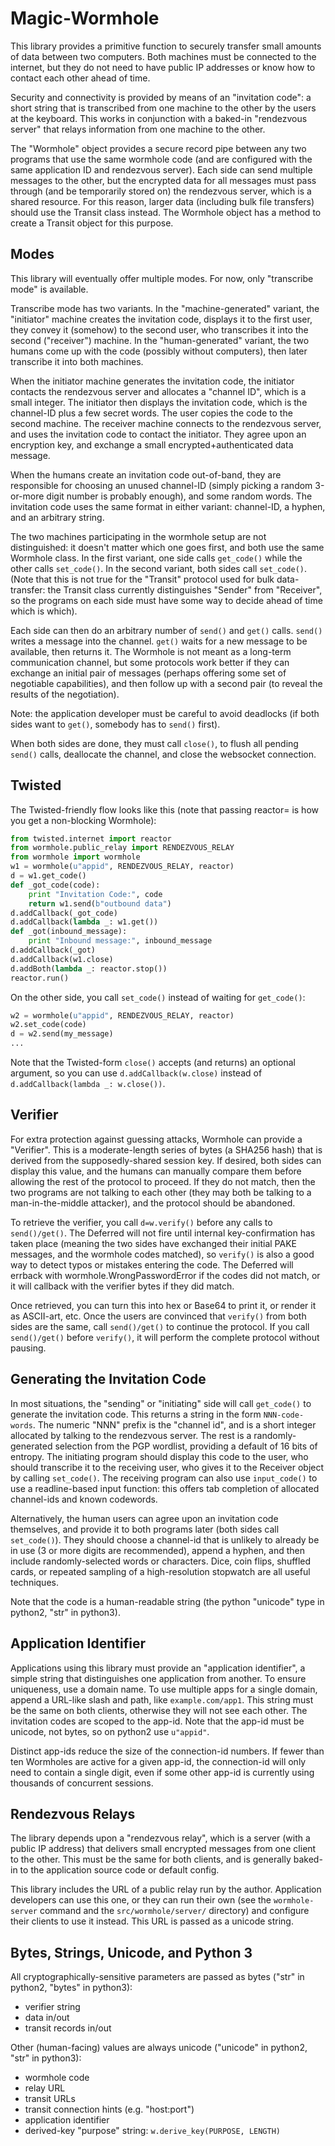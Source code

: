 # Magic-Wormhole

This library provides a primitive function to securely transfer small amounts
of data between two computers. Both machines must be connected to the
internet, but they do not need to have public IP addresses or know how to
contact each other ahead of time.

Security and connectivity is provided by means of an "invitation code": a
short string that is transcribed from one machine to the other by the users
at the keyboard. This works in conjunction with a baked-in "rendezvous
server" that relays information from one machine to the other.

The "Wormhole" object provides a secure record pipe between any two programs
that use the same wormhole code (and are configured with the same application
ID and rendezvous server). Each side can send multiple messages to the other,
but the encrypted data for all messages must pass through (and be temporarily
stored on) the rendezvous server, which is a shared resource. For this
reason, larger data (including bulk file transfers) should use the Transit
class instead. The Wormhole object has a method to create a Transit object
for this purpose.

## Modes

This library will eventually offer multiple modes. For now, only "transcribe
mode" is available.

Transcribe mode has two variants. In the "machine-generated" variant, the
"initiator" machine creates the invitation code, displays it to the first
user, they convey it (somehow) to the second user, who transcribes it into
the second ("receiver") machine. In the "human-generated" variant, the two
humans come up with the code (possibly without computers), then later
transcribe it into both machines.

When the initiator machine generates the invitation code, the initiator
contacts the rendezvous server and allocates a "channel ID", which is a small
integer. The initiator then displays the invitation code, which is the
channel-ID plus a few secret words. The user copies the code to the second
machine. The receiver machine connects to the rendezvous server, and uses the
invitation code to contact the initiator. They agree upon an encryption key,
and exchange a small encrypted+authenticated data message.

When the humans create an invitation code out-of-band, they are responsible
for choosing an unused channel-ID (simply picking a random 3-or-more digit
number is probably enough), and some random words. The invitation code uses
the same format in either variant: channel-ID, a hyphen, and an arbitrary
string.

The two machines participating in the wormhole setup are not distinguished:
it doesn't matter which one goes first, and both use the same Wormhole class.
In the first variant, one side calls `get_code()` while the other calls
`set_code()`. In the second variant, both sides call `set_code()`. (Note that
this is not true for the "Transit" protocol used for bulk data-transfer: the
Transit class currently distinguishes "Sender" from "Receiver", so the
programs on each side must have some way to decide ahead of time which is
which).

Each side can then do an arbitrary number of `send()` and `get()` calls.
`send()` writes a message into the channel. `get()` waits for a new message
to be available, then returns it. The Wormhole is not meant as a long-term
communication channel, but some protocols work better if they can exchange an
initial pair of messages (perhaps offering some set of negotiable
capabilities), and then follow up with a second pair (to reveal the results
of the negotiation).

Note: the application developer must be careful to avoid deadlocks (if both
sides want to `get()`, somebody has to `send()` first).

When both sides are done, they must call `close()`, to flush all pending
`send()` calls, deallocate the channel, and close the websocket connection.

## Twisted

The Twisted-friendly flow looks like this (note that passing reactor= is how
you get a non-blocking Wormhole):

```python
from twisted.internet import reactor
from wormhole.public_relay import RENDEZVOUS_RELAY
from wormhole import wormhole
w1 = wormhole(u"appid", RENDEZVOUS_RELAY, reactor)
d = w1.get_code()
def _got_code(code):
    print "Invitation Code:", code
    return w1.send(b"outbound data")
d.addCallback(_got_code)
d.addCallback(lambda _: w1.get())
def _got(inbound_message):
    print "Inbound message:", inbound_message
d.addCallback(_got)
d.addCallback(w1.close)
d.addBoth(lambda _: reactor.stop())
reactor.run()
```

On the other side, you call `set_code()` instead of waiting for `get_code()`:

```python
w2 = wormhole(u"appid", RENDEZVOUS_RELAY, reactor)
w2.set_code(code)
d = w2.send(my_message)
...
```

Note that the Twisted-form `close()` accepts (and returns) an optional
argument, so you can use `d.addCallback(w.close)` instead of
`d.addCallback(lambda _: w.close())`.

## Verifier

For extra protection against guessing attacks, Wormhole can provide a
"Verifier". This is a moderate-length series of bytes (a SHA256 hash) that is
derived from the supposedly-shared session key. If desired, both sides can
display this value, and the humans can manually compare them before allowing
the rest of the protocol to proceed. If they do not match, then the two
programs are not talking to each other (they may both be talking to a
man-in-the-middle attacker), and the protocol should be abandoned.

To retrieve the verifier, you call `d=w.verify()` before any calls to
`send()/get()`. The Deferred will not fire until internal key-confirmation
has taken place (meaning the two sides have exchanged their initial PAKE
messages, and the wormhole codes matched), so `verify()` is also a good way
to detect typos or mistakes entering the code. The Deferred will errback with
wormhole.WrongPasswordError if the codes did not match, or it will callback
with the verifier bytes if they did match.

Once retrieved, you can turn this into hex or Base64 to print it, or render
it as ASCII-art, etc. Once the users are convinced that `verify()` from both
sides are the same, call `send()/get()` to continue the protocol. If you call
`send()/get()` before `verify()`, it will perform the complete protocol
without pausing.

## Generating the Invitation Code

In most situations, the "sending" or "initiating" side will call `get_code()`
to generate the invitation code. This returns a string in the form
`NNN-code-words`. The numeric "NNN" prefix is the "channel id", and is a
short integer allocated by talking to the rendezvous server. The rest is a
randomly-generated selection from the PGP wordlist, providing a default of 16
bits of entropy. The initiating program should display this code to the user,
who should transcribe it to the receiving user, who gives it to the Receiver
object by calling `set_code()`. The receiving program can also use
`input_code()` to use a readline-based input function: this offers tab
completion of allocated channel-ids and known codewords.

Alternatively, the human users can agree upon an invitation code themselves,
and provide it to both programs later (both sides call `set_code()`). They
should choose a channel-id that is unlikely to already be in use (3 or more
digits are recommended), append a hyphen, and then include randomly-selected
words or characters. Dice, coin flips, shuffled cards, or repeated sampling
of a high-resolution stopwatch are all useful techniques.

Note that the code is a human-readable string (the python "unicode" type in
python2, "str" in python3).

## Application Identifier

Applications using this library must provide an "application identifier", a
simple string that distinguishes one application from another. To ensure
uniqueness, use a domain name. To use multiple apps for a single domain,
append a URL-like slash and path, like `example.com/app1`. This string must
be the same on both clients, otherwise they will not see each other. The
invitation codes are scoped to the app-id. Note that the app-id must be
unicode, not bytes, so on python2 use `u"appid"`.

Distinct app-ids reduce the size of the connection-id numbers. If fewer than
ten Wormholes are active for a given app-id, the connection-id will only need
to contain a single digit, even if some other app-id is currently using
thousands of concurrent sessions.

## Rendezvous Relays

The library depends upon a "rendezvous relay", which is a server (with a
public IP address) that delivers small encrypted messages from one client to
the other. This must be the same for both clients, and is generally baked-in
to the application source code or default config.

This library includes the URL of a public relay run by the author.
Application developers can use this one, or they can run their own (see the
`wormhole-server` command and the `src/wormhole/server/` directory) and
configure their clients to use it instead. This URL is passed as a unicode
string.

## Bytes, Strings, Unicode, and Python 3

All cryptographically-sensitive parameters are passed as bytes ("str" in
python2, "bytes" in python3):

* verifier string
* data in/out
* transit records in/out

Other (human-facing) values are always unicode ("unicode" in python2, "str"
in python3):

* wormhole code
* relay URL
* transit URLs
* transit connection hints (e.g. "host:port")
* application identifier
* derived-key "purpose" string: `w.derive_key(PURPOSE, LENGTH)`
